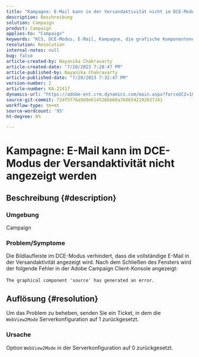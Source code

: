 ```yaml
---
title: "Kampagne: E-Mail kann in der Versandaktivität nicht im DCE-Modus angezeigt werden."
description: Beschreibung
solution: Campaign
product: Campaign
applies-to: "Campaign"
keywords: "KCS, DCE-Modus, E-Mail, Kampagne, die grafische Komponentenquelle hat einen Fehler erzeugt, Versandaktivität"
resolution: Resolution
internal-notes: null
bug: false
article-created-by: Nayanika Chakravarty
article-created-date: "7/20/2023 7:28:47 PM"
article-published-by: Nayanika Chakravarty
article-published-date: "7/20/2023 7:32:47 PM"
version-number: 2
article-number: KA-22417
dynamics-url: "https://adobe-ent.crm.dynamics.com/main.aspx?forceUCI=1&pagetype=entityrecord&etn=knowledgearticle&id=060ecda4-3327-ee11-9966-6045bd006149"
source-git-commit: 72df5f76a9d9e614526bb60a760b542192637241
workflow-type: tm+mt
source-wordcount: '95'
ht-degree: 8%

---
```


# Kampagne: E-Mail kann im DCE-Modus der Versandaktivität nicht angezeigt werden

## Beschreibung {#description}


### Umgebung

Campaign

### Problem/Symptome

Die Bildlaufleiste im DCE-Modus verhindert, dass die vollständige E-Mail in der Versandaktivität angezeigt wird. Nach dem Schließen des Fensters wird der folgende Fehler in der Adobe Campaign Client-Konsole angezeigt:

`The graphical component 'source' has generated an error`.


## Auflösung {#resolution}


Um das Problem zu beheben, senden Sie ein Ticket, in dem die `WebView2Mode` Serverkonfiguration auf 1 zurückgesetzt.

### Ursache

Option `WebView2Mode` in der Serverkonfiguration auf 0 zurückgesetzt.
